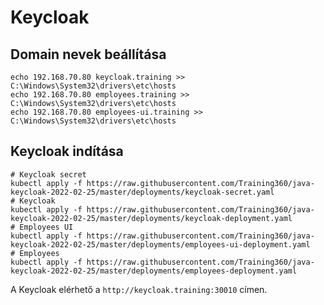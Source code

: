 # Keycloak

## Domain nevek beállítása

```shell
echo 192.168.70.80 keycloak.training >> C:\Windows\System32\drivers\etc\hosts
echo 192.168.70.80 employees.training >> C:\Windows\System32\drivers\etc\hosts
echo 192.168.70.80 employees-ui.training >> C:\Windows\System32\drivers\etc\hosts
```

## Keycloak indítása

```shell
# Keycloak secret
kubectl apply -f https://raw.githubusercontent.com/Training360/java-keycloak-2022-02-25/master/deployments/keycloak-secret.yaml
# Keycloak
kubectl apply -f https://raw.githubusercontent.com/Training360/java-keycloak-2022-02-25/master/deployments/keycloak-deployment.yaml
# Employees UI
kubectl apply -f https://raw.githubusercontent.com/Training360/java-keycloak-2022-02-25/master/deployments/employees-ui-deployment.yaml
# Employees
kubectl apply -f https://raw.githubusercontent.com/Training360/java-keycloak-2022-02-25/master/deployments/employees-deployment.yaml
```

A Keycloak elérhető a `http://keycloak.training:30010` címen.

